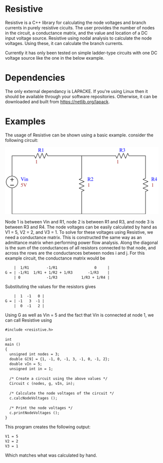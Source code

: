 # Resistive
Resistive is a C++ library for calculating the node voltages and branch currents in purely resistive cicuits.
The user provides the number of nodes in the circuit, a conductance matrix, and the value and location of a DC
input voltage source. Resistive using nodal analysis to calculate the node voltages. Using these, it can calculate
the branch currents.

Currently it has only been tested on simple ladder-type circuits with one
DC voltage source like the one in the below example.

# Dependencies
The only external dependancy is LAPACKE. If you're using Linux then it should be available through your software
repositories. Otherwise, it can be downloaded and built from https://netlib.org/lapack.

# Examples
The usage of Resistive can be shown using a basic example. consider the following circuit:

![example circuit](/Examples/example.svg)

Node 1 is between Vin and R1, node 2 is between R1 and R3, and node 3 is between R3 and R4. The node voltages can
be easily calculated by hand as V1 = 5, V2 = 2, and V3 = 1. To solve for these voltages using Resistive, we need
a conductance matrix. This is constructed the same way as an admittance matrix when performing power flow analysis.
Along the diagonal is the sum of the conductances of all resistors connected to that node, and across the rows are
the conductances between nodes i and j. For this example circuit, the conductance matrix would be
```
    |  1/R1        -1/R1                 0     |
G = | -1/R1  1/R1 + 1/R2 + 1/R3       -1/R3    |
    | 0            -1/R3           1/R3 + 1/R4 |
```
Substituting the values for the resistors gives
```
    |  1  -1   0 |
G = | -1   3  -1 |
    |  0  -1   2 |
```

Using G as well as Vin = 5 and the fact that Vin is connected at node 1, we can call Resistive using
```
#include <resistive.h>

int
main ()
{
  unsigned int nodes = 3;
  double G[9] = {1, -1, 0, -1, 3, -1, 0, -1, 2};
  double vIn = 5;
  unsigned int in = 1;
  
  /* Create a circuit using the above values */
  Circuit c (nodes, g, vIn, in);
  
  /* Calculate the node voltages of the circuit */
  c.calcNodeVoltages ();
  
  /* Print the node voltages */
  c.printNodeVoltages ();
}
```

This program creates the following output:
```
V1 = 5
V2 = 2
V3 = 1
```

Which matches what was calculated by hand.
